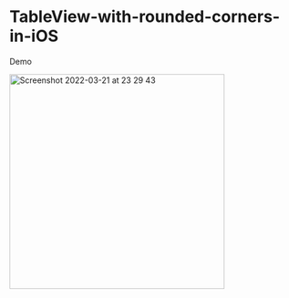 # TableView-with-rounded-corners-in-iOS

Demo

<img width="377" alt="Screenshot 2022-03-21 at 23 29 43" src="https://user-images.githubusercontent.com/29463442/159379498-08a8b8c1-e51e-4896-af1e-8317d5d6208f.png">
